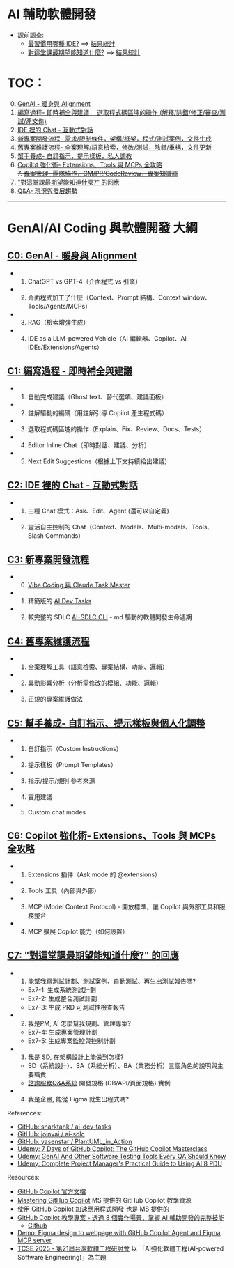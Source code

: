 # AI 輔助軟體開發

* 課前調查:
  - [最習慣用哪種 IDE?](https://app.sli.do/event/gSBDUPTcSFmjjwpNsWEJfN)  ==> [結果統計](https://wall.sli.do/event/gSBDUPTcSFmjjwpNsWEJfN?section=427eca0c-807a-4920-9a8b-049390d71538)
  - [對這堂課最期望能知道什麼?](https://app.sli.do/event/2vi8reg8mayKLt5G93pKGK)  ==> [結果統計](https://wall.sli.do/event/2vi8reg8mayKLt5G93pKGK?section=51d6e4b6-54cb-47b9-8cb0-458c992eef6c)


# TOC： 	

0. [GenAI - 暖身與 Alignment](C0.md)
1. [編寫過程- 即時補全與建議， 選取程式碼區塊的操作 (解釋/除錯/修正/審查/測試/產文件)](C1.md)
2. [IDE 裡的 Chat - 互動式對話](C2.md)
3. [新專案開發流程- 需求/限制條件，架構/框架，程式/測試案例，文件生成](C3.md)
4. [舊專案維護流程- 全案理解/語意檢索，修改/測試，除錯/重構，文件更新](C4.md)
5. [幫手養成- 自訂指示，提示樣板，私人調教](C5.md)
6. [Copilot 強化術- Extensions、Tools 與 MCPs 全攻略](C6.md)
<br/>~~7. [專案管理- 團隊協作，CM/PR/CodeReview，專案知識庫](C7.md)~~<br/>
7. ["對這堂課最期望能知道什麼?" 的回應](C7.md)
8. [Q&A- 現況與發展趨勢](C8.md)



---

# GenAI/AI Coding 與軟體開發 大綱

## [C0: GenAI - 暖身與 Alignment](C0.md)
- 1. ChatGPT vs GPT-4（介面程式 vs 引擎）
- 2. 介面程式加工了什麼（Context、Prompt 結構、Context window、Tools/Agents/MCPs）
- 3. RAG（檢索增強生成）
- 4. IDE as a LLM-powered Vehicle（AI 編輯器、Copilot、AI IDEs/Extensions/Agents）

## [C1: 編寫過程 - 即時補全與建議](C1.md)
- 1. 自動完成建議（Ghost text、替代選項、建議面板）
- 2. 註解驅動的編碼（用註解引導 Copilot 產生程式碼）
- 3. 選取程式碼區塊的操作（Explain、Fix、Review、Docs、Tests）
- 4. Editor Inline Chat（即時對話、建議、分析）
- 5. Next Edit Suggestions（根據上下文持續給出建議）

## [C2: IDE 裡的 Chat - 互動式對話](C2.md)
- 1. 三種 Chat 模式：Ask、Edit、Agent (還可以自定義)
- 2. 靈活自主控制的 Chat（Context、Models、Multi-modals、Tools、Slash Commands）

## [C3: 新專案開發流程](C3.md)
- 0. [Vibe Coding 與 Claude Task Master](Vibe_TaskMaster.md)
- 1. 精簡版的 [AI Dev Tasks](https://github.com/snarktank/ai-dev-tasks)
- 2. 較完整的 SDLC [AI-SDLC CLI](https://github.com/joinvai/ai-sdlc/tree/main) - md 驅動的軟體開發生命週期

## [C4: 舊專案維護流程](C4.md)
- 1. 全案理解工具（語意檢索、專案結構、功能、邏輯）
- 2. 異動影響分析（分析需修改的模組、功能、邏輯）
- 3. 正規的專案維護做法

## [C5: 幫手養成- 自訂指示、提示樣板與個人化調整](C5.md)
- 1. 自訂指示（Custom Instructions）
- 2. 提示樣板（Prompt Templates）
- 3. 指示/提示/規則 參考來源
- 4. 實用建議
- 5. Custom chat modes

## [C6: Copilot 強化術- Extensions、Tools 與 MCPs 全攻略](C6.md)
- 1. Extensions 插件（Ask mode 的 @extensions）
- 2. Tools 工具（內部與外部）
- 3. MCP (Model Context Protocol) - 開放標準，讓 Copilot 與外部工具和服務整合
- 4. MCP 擴展 Copilot 能力（如何設置）

## [C7: "對這堂課最期望能知道什麼?" 的回應](C7.md)
- 1. 能幫我寫測試計劃、測試案例、自動測試、再生出測試報告嗎?
  - Ex7-1: 生成系統測試計劃
  - Ex7-2: 生成整合測試計劃
  - Ex7-3: 生成 PRD 可測試性檢查報告
- 2. 我是PM, AI 怎麼幫我規劃、管理專案?
  - Ex7-4: 生成專案管理計劃
  - Ex7-5: 生成專案監控與控制計劃
- 3. 我是 SD, 在架構設計上能做到怎樣?
  - SD（系統設計）、SA（系統分析）、BA（業務分析）三個角色的說明與主要職責
  - [諮詢服務Q&A系統](https://github.com/chrisokchen/qna) 開發規格 (DB/API/頁面規格) 實例
- 4. 我是企畫, 能從 Figma 就生出程式嗎?

References:

* [GitHub: snarktank / ai-dev-tasks ](https://github.com/snarktank/ai-dev-tasks)
* [GitHub: joinvai / ai-sdlc ](https://github.com/joinvai/ai-sdlc)
* [GitHub: yasenstar / PlantUML_in_Action](https://github.com/yasenstar/PlantUML_in_Action)
* [Udemy: 7 Days of GitHub Copilot: The GitHub Copilot Masterclass](https://www.udemy.com/course/github-copilot-for-professionals)
* [Udemy: GenAI And Other Software Testing Tools Every QA Should Know](https://www.udemy.com/course/testingtools/)
* [Udemy: Complete Project Manager's Practical Guide to Using AI 8 PDU](https://www.udemy.com/course/project-management-ai/)


Resources:

* [GitHub Copilot 官方文檔](https://docs.github.com/en/copilot)
* [Mastering GitHub Copilot](https://github.com/microsoft/Mastering-GitHub-Copilot-for-Paired-Programming) MS 提供的 GitHub Copilot 教學資源
* [使用 GitHub Copilot 加速應用程式開發](https://learn.microsoft.com/zh-tw/plans/e28efnd5e5m1rj?ocid=Build25_plan_azuremktg_developer#) 也是 MS 提供的
* [GitHub Copilot 教學專案 - 透過 8 個實作場景，掌握 AI 輔助開發的完整技能](https://yulin0629.github.io/github-copilot-tutorial/)
    * [Github](https://github.com/yulin0629/github-copilot-tutorial)
* [Demo: Figma design to webpage with GitHub Copilot Agent and Figma MCP server](https://www.youtube.com/watch?v=1eZMmQ8_XkA)
* [TCSE 2025 - 第21屆台灣軟體工程研討會](https://tcse2025.seat.org.tw/)  以 「AI強化軟體工程(AI-powered Software Engineering)」為主題